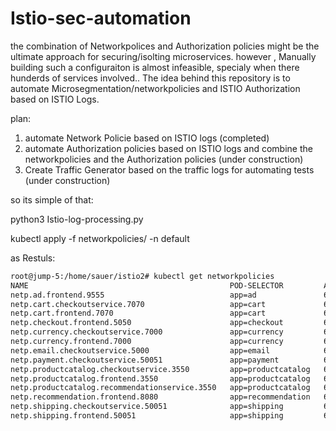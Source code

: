 # Istio-sec-automation


the combination of Networkpolices and Authorization policies might be the ultimate approach for securing/isolting microservices.
however , Manually building such a configuraiton is almost infeasible,  specialy  when there hunderds of services involved..
The idea behind this repository is to automate Microsegmentation/networkpolicies and ISTIO Authorization based on ISTIO Logs.

plan: 

1) automate Network Policie based on ISTIO logs (completed) 
2) automate Authorization policies based on ISTIO logs and combine the networkpolicies and the Authorization policies (under construction)
3) Create Traffic Generator based on the traffic logs for automating tests (under construction)

so its simple of that: 

python3 Istio-log-processing.py

kubectl apply -f networkpolicies/ -n default

as Restuls:

```diff
root@jump-5:/home/sauer/istio2# kubectl get networkpolicies
NAME                                             POD-SELECTOR         AGE
netp.ad.frontend.9555                            app=ad               6s
netp.cart.checkoutservice.7070                   app=cart             6s
netp.cart.frontend.7070                          app=cart             6s
netp.checkout.frontend.5050                      app=checkout         6s
netp.currency.checkoutservice.7000               app=currency         6s
netp.currency.frontend.7000                      app=currency         6s
netp.email.checkoutservice.5000                  app=email            6s
netp.payment.checkoutservice.50051               app=payment          6s
netp.productcatalog.checkoutservice.3550         app=productcatalog   6s
netp.productcatalog.frontend.3550                app=productcatalog   6s
netp.productcatalog.recommendationservice.3550   app=productcatalog   6s
netp.recommendation.frontend.8080                app=recommendation   6s
netp.shipping.checkoutservice.50051              app=shipping         6s
netp.shipping.frontend.50051                     app=shipping         6s
```
